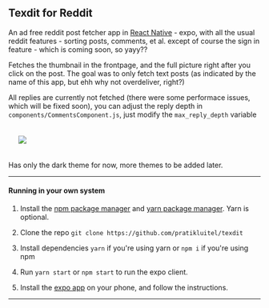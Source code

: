 ## Texdit for Reddit

An ad free reddit post fetcher app in [React Native](https://reactnative.dev/) - expo, with all the usual reddit features - sorting posts, comments, et al. except of course the sign in feature - which is coming soon, so yayy??

Fetches the thumbnail in the frontpage, and the full picture right after you click on the post. The goal was to only fetch text posts (as indicated by the name of this app, but ehh why not overdeliver, right?)

All replies are currently not fetched (there were some performace issues, which will be fixed soon), you can adjust the reply depth in `components/CommentsComponent.js`, just modify the `max_reply_depth` variable

<img src='./assets/demo.gif' style="margin:20px">

Has only the dark theme for now, more themes to be added later.

---

#### Running in your own system

1. Install the [npm package manager](https://www.npmjs.com/) and [yarn package manager](https://yarnpkg.com/). Yarn is optional.

2. Clone the repo
   `git clone https://github.com/pratikluitel/texdit`

3. Install dependencies
   `yarn` if you're using yarn or
   `npm i` if you're using npm

4. Run `yarn start` or `npm start` to run the expo client.

5. Install the [expo app](https://expo.io/tools#client) on your phone, and follow the instructions.

---
